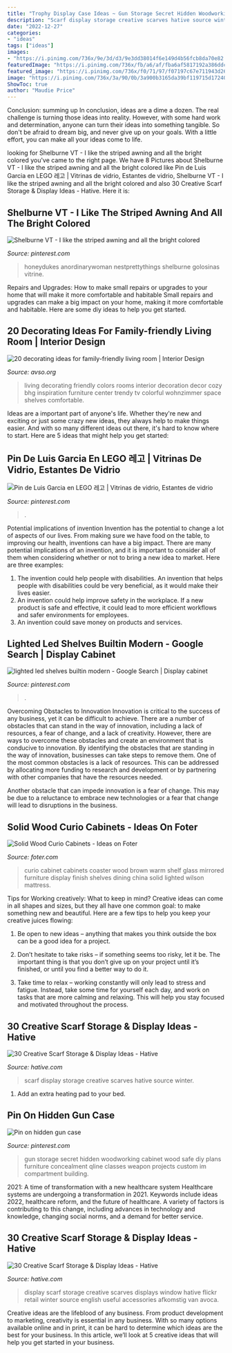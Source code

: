 ```yaml
---
title: "Trophy Display Case Ideas ~ Gun Storage Secret Hidden Woodworking Cabinet Wood Safe Diy Plans Furniture Concealment Qline Classes Weapon Projects Custom Im Compartment Building"
description: "Scarf display storage creative scarves hative source winter"
date: "2022-12-27"
categories:
- "ideas"
tags: ["ideas"]
images:
- "https://i.pinimg.com/736x/9e/3d/d3/9e3dd38014f6e149d4b56fcb8da70e82.jpg"
featuredImage: "https://i.pinimg.com/736x/fb/a6/af/fba6af5817192a386ddc6d04f03a72a0.jpg"
featured_image: "https://i.pinimg.com/736x/f0/71/97/f07197c67e711943d2689c44df3f8db5.jpg"
image: "https://i.pinimg.com/736x/3a/90/0b/3a900b3165da39bf119715d17240defc.jpg"
ShowToc: true
author: "Maudie Price"
---
```



Conclusion: summing up
In conclusion, ideas are a dime a dozen. The real challenge is turning those ideas into reality. However, with some hard work and determination, anyone can turn their ideas into something tangible. So don't be afraid to dream big, and never give up on your goals. With a little effort, you can make all your ideas come to life.

	

		
looking for Shelburne VT - I like the striped awning and all the bright colored you've came to the right page. We have 8 Pictures about Shelburne VT - I like the striped awning and all the bright colored like Pin de Luis Garcia en LEGO 레고 | Vitrinas de vidrio, Estantes de vidrio, Shelburne VT - I like the striped awning and all the bright colored and also 30 Creative Scarf Storage &amp; Display Ideas - Hative. Here it is:
		
    
## Shelburne VT - I Like The Striped Awning And All The Bright Colored

<img loading=lazy src="https://i.pinimg.com/736x/fb/a6/af/fba6af5817192a386ddc6d04f03a72a0.jpg" onerror="this.onerror=null;this.src='https://tse3.mm.bing.net/th?id=OIP.Ile7OeaiP1TlHvvEAoXRrwHaJ4&amp;pid=15.1';" alt="Shelburne VT - I like the striped awning and all the bright colored">

_Source: pinterest.com_

>honeydukes anordinarywoman nestprettythings shelburne golosinas vitrine. 

	

Repairs and Upgrades: How to make small repairs or upgrades to your home that will make it more comfortable and habitable
Small repairs and upgrades can make a big impact on your home, making it more comfortable and habitable. Here are some diy ideas to help you get started.

    
## 20 Decorating Ideas For Family-friendly Living Room | Interior Design

<img loading=lazy src="https://www.avso.org/wp-content/uploads/2014/11/20-decorating-ideas-for-family-friendly-living-room-1415627007.jpg" onerror="this.onerror=null;this.src='https://tse3.mm.bing.net/th?id=OIP.klZ6xql5ZK__y8Y07hZjCgHaJ3&amp;pid=15.1';" alt="20 decorating ideas for family-friendly living room | Interior Design">

_Source: avso.org_

>living decorating friendly colors rooms interior decoration decor cozy bhg inspiration furniture center trendy tv colorful wohnzimmer space shelves comfortable. 

	

Ideas are a important part of anyone's life. Whether they're new and exciting or just some crazy new ideas, they always help to make things easier. And with so many different ideas out there, it's hard to know where to start. Here are 5 ideas that might help you get started: 

    
## Pin De Luis Garcia En LEGO 레고 | Vitrinas De Vidrio, Estantes De Vidrio

<img loading=lazy src="https://i.pinimg.com/736x/3a/90/0b/3a900b3165da39bf119715d17240defc.jpg" onerror="this.onerror=null;this.src='https://tse4.mm.bing.net/th?id=OIP.puMIEaPZGH75XMQoDdKl5gHaJ4&amp;pid=15.1';" alt="Pin de Luis Garcia en LEGO 레고 | Vitrinas de vidrio, Estantes de vidrio">

_Source: pinterest.com_

>. 

	

Potential implications of invention
Invention has the potential to change a lot of aspects of our lives. From making sure we have food on the table, to improving our health, inventions can have a big impact. There are many potential implications of an invention, and it is important to consider all of them when considering whether or not to bring a new idea to market. Here are three examples: 
1. The invention could help people with disabilities. An invention that helps people with disabilities could be very beneficial, as it would make their lives easier. 
2. An invention could help improve safety in the workplace. If a new product is safe and effective, it could lead to more efficient workflows and safer environments for employees. 
3. An invention could save money on products and services.

    
## Lighted Led Shelves Builtin Modern - Google Search | Display Cabinet

<img loading=lazy src="https://i.pinimg.com/736x/f0/71/97/f07197c67e711943d2689c44df3f8db5.jpg" onerror="this.onerror=null;this.src='https://tse4.mm.bing.net/th?id=OIP.vrkkcMg5oECvEoYX4t7E8QHaHa&amp;pid=15.1';" alt="lighted led shelves builtin modern - Google Search | Display cabinet">

_Source: pinterest.com_

>. 

	

Overcoming Obstacles to Innovation
Innovation is critical to the success of any business, yet it can be difficult to achieve. There are a number of obstacles that can stand in the way of innovation, including a lack of resources, a fear of change, and a lack of creativity. However, there are ways to overcome these obstacles and create an environment that is conducive to innovation.
By identifying the obstacles that are standing in the way of innovation, businesses can take steps to remove them. One of the most common obstacles is a lack of resources. This can be addressed by allocating more funding to research and development or by partnering with other companies that have the resources needed.

Another obstacle that can impede innovation is a fear of change. This may be due to a reluctance to embrace new technologies or a fear that change will lead to disruptions in the business.

    
## Solid Wood Curio Cabinets - Ideas On Foter

<img loading=lazy src="https://foter.com/photos/title/solid-wood-curio-cabinets.jpg" onerror="this.onerror=null;this.src='https://tse2.mm.bing.net/th?id=OIP.eXN88DeeXdGMkqjfJhF36gHaLH&amp;pid=15.1';" alt="Solid Wood Curio Cabinets - Ideas on Foter">

_Source: foter.com_

>curio cabinet cabinets coaster wood brown warm shelf glass mirrored furniture display finish shelves dining china solid lighted wilson mattress. 

	

Tips for Working creatively: What to keep in mind?
Creative ideas can come in all shapes and sizes, but they all have one common goal: to make something new and beautiful. Here are a few tips to help you keep your creative juices flowing:
1. Be open to new ideas – anything that makes you think outside the box can be a good idea for a project.

2. Don’t hesitate to take risks – if something seems too risky, let it be. The important thing is that you don’t give up on your project until it’s finished, or until you find a better way to do it.

3. Take time to relax – working constantly will only lead to stress and fatigue. Instead, take some time for yourself each day, and work on tasks that are more calming and relaxing. This will help you stay focused and motivated throughout the process.

    
## 30 Creative Scarf Storage &amp; Display Ideas - Hative

<img loading=lazy src="https://hative.com/wp-content/uploads/2015/03/scarf-storage-ideas/2-creative-scarf-storage-and-display-ideas.jpg" onerror="this.onerror=null;this.src='https://tse4.mm.bing.net/th?id=OIP.yvz3tFxMJWkEKHAW3axWyQHaLF&amp;pid=15.1';" alt="30 Creative Scarf Storage &amp; Display Ideas - Hative">

_Source: hative.com_

>scarf display storage creative scarves hative source winter. 

	

1. Add an extra heating pad to your bed.

    
## Pin On Hidden Gun Case

<img loading=lazy src="https://i.pinimg.com/736x/9e/3d/d3/9e3dd38014f6e149d4b56fcb8da70e82.jpg" onerror="this.onerror=null;this.src='https://tse4.mm.bing.net/th?id=OIP.kckTT48CBhpN4ZQFKGbPzQHaLG&amp;pid=15.1';" alt="Pin on hidden gun case">

_Source: pinterest.com_

>gun storage secret hidden woodworking cabinet wood safe diy plans furniture concealment qline classes weapon projects custom im compartment building. 

	

2021: A time of transformation with a new healthcare system
Healthcare systems are undergoing a transformation in 2021. Keywords include ideas 2022, healthcare reform, and the future of healthcare. A variety of factors is contributing to this change, including advances in technology and knowledge, changing social norms, and a demand for better service.

    
## 30 Creative Scarf Storage &amp; Display Ideas - Hative

<img loading=lazy src="https://hative.com/wp-content/uploads/2015/03/scarf-storage-ideas/28-creative-scarf-storage-and-display-ideas.jpg" onerror="this.onerror=null;this.src='https://tse4.mm.bing.net/th?id=OIP.tHcBPHAZqT_1oE7QXYolywHaJ4&amp;pid=15.1';" alt="30 Creative Scarf Storage &amp; Display Ideas - Hative">

_Source: hative.com_

>display scarf storage creative scarves displays window hative flickr retail winter source english useful accessories afkomstig van avoca. 

	

Creative ideas are the lifeblood of any business. From product development to marketing, creativity is essential in any business. With so many options available online and in print, it can be hard to determine which ideas are the best for your business. In this article, we’ll look at 5 creative ideas that will help you get started in your business.

